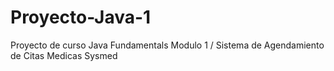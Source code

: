 # Proyecto-Java-1
Proyecto de curso Java Fundamentals Modulo 1 / Sistema de Agendamiento de Citas Medicas Sysmed 
